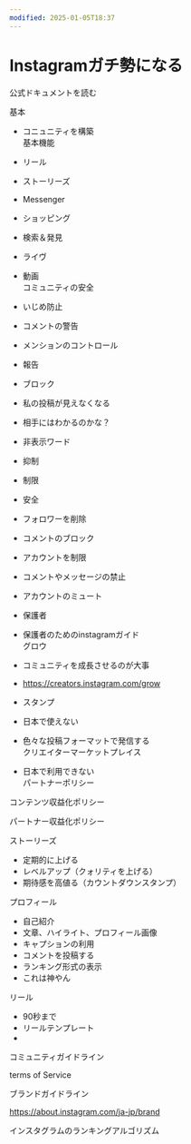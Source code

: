 ```yaml
---
modified: 2025-01-05T18:37
---
```

# Instagramガチ勢になる

公式ドキュメントを読む

基本

- コニュニティを構築  
基本機能  

- リール  
- ストーリーズ  
- Messenger  
- ショッピング  
- 検索＆発見  
- ライヴ  
- 動画  
コミュニティの安全  

- いじめ防止  
- コメントの警告  
- メンションのコントロール  
- 報告  
- ブロック  
- 私の投稿が見えなくなる  
- 相手にはわかるのかな？  
- 非表示ワード  
- 抑制  
- 制限  
- 安全  
- フォロワーを削除  
- コメントのブロック  
- アカウントを制限  
- コメントやメッセージの禁止  
- アカウントのミュート  
- 保護者  
- 保護者のためのinstagramガイド  
グロウ  

- コミュニティを成長させるのが大事  
- https://creators.instagram.com/grow  
- スタンプ  
- 日本で使えない  
- 色々な投稿フォーマットで発信する  
クリエイターマーケットプレイス  

- 日本で利用できない  
パートナーポリシー  

コンテンツ収益化ポリシー

パートナー収益化ポリシー

ストーリーズ

- 定期的に上げる  
- レベルアップ（クォリティを上げる）  
- 期待感を高値る（カウントダウンスタンプ）  

プロフィール

- 自己紹介  
- 文章、ハイライト、プロフィール画像  
- キャプションの利用  
- コメントを投稿する  
- ランキング形式の表示  
- これは神やん  

リール

- 90秒まで  
- リールテンプレート  
-  

コミュニティガイドライン

terms of Service

ブランドガイドライン

https://about.instagram.com/ja-jp/brand

インスタグラムのランキングアルゴリズム